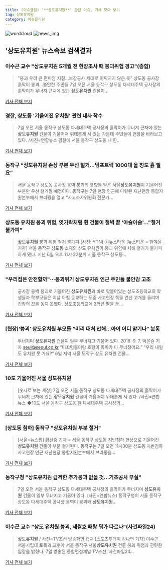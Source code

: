 ```yaml
---
title: (이슈클립) '**상도유치원**' 관련 이슈, 기사 모아 보기
tag: 상도유치원
category: 이슈클리핑
---
```

![wordcloud](https://s3.ap-northeast-2.amazonaws.com/lyrics101-wordcloud/2018-09-07-1536301412.png)
![news_img](https://user-images.githubusercontent.com/42597476/44507050-1206f400-a6e4-11e8-8d98-7ffbfebb353f.png)
## **'**상도유치원**'** 뉴스속보 검색결과
### 이수곤 교수 "**상도유치원** 5개월 전 현장조사 때 붕괴위험 경고"(종합)

>"붕괴 우려 큰 편마암 지질…보강공사 제대로 이뤄지지 않은 듯" 상도동 공사장 흙막이 붕괴…불안한 주민들 7일 오전 서울 동작구 상도동 다세대주택 공사장의 흙막이가 무너져 근처에 있는 **상도유치원** 건물이...

<a href="http://app.yonhapnews.co.kr/YNA/Basic/SNS/r.aspx?c=AKR20180907042851004&did=1195m" target="_blank">기사 전체 보기</a>

### 경찰, 상도동 '기울어진 유치원' 관련 내사 착수

>7일 오전 서울 동작구 상도동 다세대주택 공사장의 흙막이가 무너져 근처에 있는 **상도유치원** 건물이 기울어져 위태롭게 서 있는 가운데 주민들이 현장을 바라보고 있다. /사진=연합뉴스 경찰에 서울 동작구 상도동 내 한...

<a href="http://www.fnnews.com/news/201809071048494562" target="_blank">기사 전체 보기</a>

### 동작구 “**상도유치원** 손상 부분 우선 철거…덤프트럭 1000대 올 정도 흙 필요”

>서울 동작구 상도동 공사장 옹벽 붕괴의 영향을 받은 서울**상도유치원**이 기울어진 부분만 우선 철거될 예정이다. 동작구는 7일 현장 인근에 마련된 재난현장 통합지원본부에서 브리핑을 열고 “사고조사위원회 전문가...

<a href="http://news.joins.com/article/olink/22543326" target="_blank">기사 전체 보기</a>

### 상도동 유치원 붕괴 위험, 엿가락처럼 휜 건물이 절벽 끝 '아슬아슬'…"철거 불가피"

>**상도유치원** 붕괴 위험 철거 불가피 (사진: YTN) ⓒ뉴스타운 [뉴스타운 = 한겨울 기자] 서울 동작구 상도동 소재의 상도 유치원이 붕괴 위험에 처해 철거가 불가피하게 됐다. 지난 6일 오후 11시 22분께 서울 동작구 상도동...

<a href="http://www.newstown.co.kr/news/articleView.html?idxno=339662" target="_blank">기사 전체 보기</a>

### "우리집은 안전할까"···붕괴위기 **상도유치원** 인근 주민들 불안감 고조

>공사장 옹벽 붕괴로 기울어진 **상도유치원**과 바로 맞붙어있는 상도초등학교의 학생들과 학부모들은 이날 아침 등교하는 도중 사고현장 쪽을 연신 고개를 돌리며 긴장의 끈을 놓지 못했다. 상도초등학교에 3학년 딸을 둔...

<a href="http://www.sedaily.com/NewsView/1S4JLEQVAH" target="_blank">기사 전체 보기</a>

### [현장]‘붕괴’ **상도유치원** 부모들 “미리 대처 안해...아이 어디 맡기나” 분통

>무너지며 **상도유치원** 건물이 일부 무너지고 기울어 있다. 2018. 9. 7. 박윤슬 기자 seul@seoul.co.kr “미끄럼틀이랑 호랑이 목마가 다 무너졌어요.” “우리 내일도 유치원 못 가요?” 6일 저녁 서울 도작구 상도 유치원 건물...

<a href="http://www.seoul.co.kr/news/newsView.php?id=20180907500093&wlog_tag3=naver" target="_blank">기사 전체 보기</a>

### 10도 기울어진 서울 **상도유치원**

>[숫자로 보는 세상] 7일 오전 서울 동작구 상도동 다세대주택 공사장의 흙막이가 무너져 근처에 있는 **상도유치원** 건물이 기울어져 위태롭게 서 있다. /사진=연합뉴스 ◆10도 서울 동작구 상도동 한 다세대주택 공사장의...

<a href="http://premium.mk.co.kr/view.php?no=23380" target="_blank">기사 전체 보기</a>

### [상도동 침하] 동작구 "**상도유치원** 부분 철거"

>[서울=뉴스핌] 황선중 기자 = 서울 동작구 상도동 지반침하 현상으로 기울어진 **상도유치원** 건물이 부분 철거된다. 동작구는 7일 오전 11시30분 상도동 지반침하 사고현장 인근 재난현장 통합지원본부에서 브리핑을...

<a href="http://www.newspim.com/news/view/20180907000293" target="_blank">기사 전체 보기</a>

### 동작구청 "**상도유치원** 급격한 추가붕괴 없을 것…기초공사 부실"

>7일 오전 서울 동작구 상도동 다세대주택 공사장의 흙막이가 무너지며 **상도유치원** 건물이 일부 무너지고 기울어 있다. (사진=연합뉴스) 동작구청이 서울 동작구 상도동 다세대주택 공사장 옹벽이 붕괴돼 **상도유치원**...

<a href="http://www.edaily.co.kr/news/newspath.asp?newsid=02935606619337824" target="_blank">기사 전체 보기</a>

### 이수곤 교수 "상도 유치원 붕괴, 세월호 때랑 뭐가 다르나"(사건파일24)

>**상도유치원** / 사진=TV조선 방송화면 캡처 [스포츠투데이 김나연 기자] 이수곤 서울시립대 토목과 교수가 서울 동작구 서울**상도유치원** 건물 붕괴 위험과 관련한 입장을 밝혔다. 7일 방송된 종합편성채널 TV조선 '사건파일24...

<a href="http://stoo.asiae.co.kr/news/naver_view.htm?idxno=2018090714511737290" target="_blank">기사 전체 보기</a>


